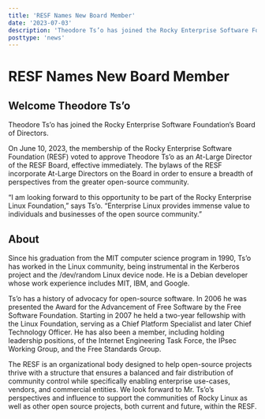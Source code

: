 ```yaml
---
title: 'RESF Names New Board Member'
date: '2023-07-03'
description: 'Theodore Ts’o has joined the Rocky Enterprise Software Foundation’s Board of Directors'
posttype: 'news'
---
```

# RESF Names New Board Member


## Welcome Theodore Ts’o

Theodore Ts’o has joined the Rocky Enterprise Software Foundation’s Board of Directors. 

On June 10, 2023, the membership of the Rocky Enterprise Software Foundation (RESF) voted to approve Theodore Ts’o as an At-Large Director of the RESF Board, effective immediately. The bylaws of the RESF incorporate At-Large Directors on the Board in order to ensure a breadth of perspectives from the greater open-source community. 

“I am looking forward to this opportunity to be part of the Rocky Enterprise Linux Foundation,” says Ts’o. “Enterprise Linux provides immense value to individuals and businesses of the open source community.” 


## About

Since his graduation from the MIT computer science program in 1990, Ts’o has worked in the Linux community, being instrumental in the Kerberos project and the /dev/random Linux device node. He is a Debian developer whose work experience includes MIT, IBM, and Google.

Ts’o has a history of advocacy for open-source software. In 2006 he was presented the Award for the Advancement of Free Software by the Free Software Foundation. Starting in 2007 he held a two-year fellowship with the Linux Foundation, serving as a Chief Platform Specialist and later Chief Technology Officer. He has also been a member, including holding leadership positions, of the Internet Engineering Task Force, the IPsec Working Group, and the Free Standards Group. 

The RESF is an organizational body designed to help open-source projects thrive with a structure that ensures a balanced and fair distribution of community control while specifically enabling enterprise use-cases, vendors, and commercial entities. We look forward to Mr. Ts’o’s perspectives and influence to support the communities of Rocky Linux as well as other open source projects, both current and future, within the RESF.
